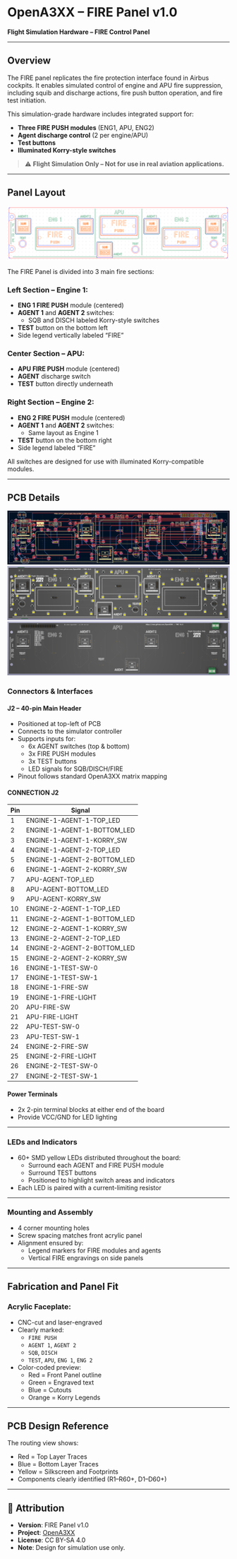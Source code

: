 # OpenA3XX – FIRE Panel v1.0

**Flight Simulation Hardware – FIRE Control Panel**

---

## Overview

The FIRE panel replicates the fire protection interface found in Airbus cockpits. It enables simulated control of engine and APU fire suppression, including squib and discharge actions, fire push button operation, and fire test initiation.

This simulation-grade hardware includes integrated support for:

- **Three FIRE PUSH modules** (ENG1, APU, ENG2)
- **Agent discharge control** (2 per engine/APU)
- **Test buttons**
- **Illuminated Korry-style switches**

> ⚠️ **Flight Simulation Only – Not for use in real aviation applications.**

---

## Panel Layout

![Acrylic Panels](./img/acrylic-panels.png)

The FIRE Panel is divided into 3 main fire sections:

### Left Section – Engine 1:

- **ENG 1 FIRE PUSH** module (centered)
- **AGENT 1** and **AGENT 2** switches:
    - SQB and DISCH labeled Korry-style switches
- **TEST** button on the bottom left
- Side legend vertically labeled “FIRE”

### Center Section – APU:

- **APU FIRE PUSH** module (centered)
- **AGENT** discharge switch
- **TEST** button directly underneath

### Right Section – Engine 2:

- **ENG 2 FIRE PUSH** module (centered)
- **AGENT 1** and **AGENT 2** switches:
    - Same layout as Engine 1
- **TEST** button on the bottom right
- Side legend labeled “FIRE”

All switches are designed for use with illuminated Korry-compatible modules.

---

## PCB Details

![PCB Design](./img/pcb-design.png)  
![PCB 3D Front](./img/pcb-3d-front.png)  
![PCB 3D Back](./img/pcb-3d-back.png)

### Connectors & Interfaces

#### J2 – 40-pin Main Header

- Positioned at top-left of PCB
- Connects to the simulator controller
- Supports inputs for:
    - 6x AGENT switches (top & bottom)
    - 3x FIRE PUSH modules
    - 3x TEST buttons
    - LED signals for SQB/DISCH/FIRE
- Pinout follows standard OpenA3XX matrix mapping

#### CONNECTION J2

| Pin | Signal                      |
| --- | --------------------------- |
| 1   | ENGINE-1-AGENT-1-TOP_LED    |
| 2   | ENGINE-1-AGENT-1-BOTTOM_LED |
| 3   | ENGINE-1-AGENT-1-KORRY_SW   |
| 4   | ENGINE-1-AGENT-2-TOP_LED    |
| 5   | ENGINE-1-AGENT-2-BOTTOM_LED |
| 6   | ENGINE-1-AGENT-2-KORRY_SW   |
| 7   | APU-AGENT-TOP_LED           |
| 8   | APU-AGENT-BOTTOM_LED        |
| 9   | APU-AGENT-KORRY_SW          |
| 10  | ENGINE-2-AGENT-1-TOP_LED    |
| 11  | ENGINE-2-AGENT-1-BOTTOM_LED |
| 12  | ENGINE-2-AGENT-1-KORRY_SW   |
| 13  | ENGINE-2-AGENT-2-TOP_LED    |
| 14  | ENGINE-2-AGENT-2-BOTTOM_LED |
| 15  | ENGINE-2-AGENT-2-KORRY_SW   |
| 16  | ENGINE-1-TEST-SW-0          |
| 17  | ENGINE-1-TEST-SW-1          |
| 18  | ENGINE-1-FIRE-SW            |
| 19  | ENGINE-1-FIRE-LIGHT         |
| 20  | APU-FIRE-SW                 |
| 21  | APU-FIRE-LIGHT              |
| 22  | APU-TEST-SW-0               |
| 23  | APU-TEST-SW-1               |
| 24  | ENGINE-2-FIRE-SW            |
| 25  | ENGINE-2-FIRE-LIGHT         |
| 26  | ENGINE-2-TEST-SW-0          |
| 27  | ENGINE-2-TEST-SW-1          |

#### Power Terminals

- 2x 2-pin terminal blocks at either end of the board
- Provide VCC/GND for LED lighting

---

### LEDs and Indicators

- 60+ SMD yellow LEDs distributed throughout the board:
    - Surround each AGENT and FIRE PUSH module
    - Surround TEST buttons
    - Positioned to highlight switch areas and indicators
- Each LED is paired with a current-limiting resistor

---

### Mounting and Assembly

- 4 corner mounting holes
- Screw spacing matches front acrylic panel
- Alignment ensured by:
    - Legend markers for FIRE modules and agents
    - Vertical FIRE engravings on side panels

---

## Fabrication and Panel Fit

### Acrylic Faceplate:

- CNC-cut and laser-engraved
- Clearly marked:
    - `FIRE PUSH`
    - `AGENT 1`, `AGENT 2`
    - `SQB`, `DISCH`
    - `TEST`, `APU`, `ENG 1`, `ENG 2`
- Color-coded preview:
    - Red = Front Panel outline
    - Green = Engraved text
    - Blue = Cutouts
    - Orange = Korry Legends

---

## PCB Design Reference

The routing view shows:

- Red = Top Layer Traces
- Blue = Bottom Layer Traces
- Yellow = Silkscreen and Footprints
- Components clearly identified (R1–R60+, D1–D60+)

---

## 🔗 Attribution

- **Version**: FIRE Panel v1.0
- **Project**: [OpenA3XX](https://www.github.com/OpenA3XX)
- **License**: CC BY-SA 4.0
- **Note**: Design for simulation use only.

